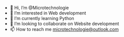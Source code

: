 - 👋 Hi, I’m @Microtechnologie
- 👀 I’m interested in Web development
- 🌱 I’m currently learning Python
- 💞️ I’m looking to collaborate on Website development
- 📫 How to reach me microtechnologie@outlook.com

<!---
Microtechnologie/Microtechnologie is a ✨ special ✨ repository because its `README.md` (this file) appears on your GitHub profile.
You can click the Preview link to take a look at your changes.
--->
